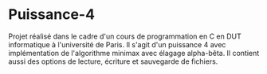 # Puissance-4

Projet réalisé dans le cadre d'un cours de programmation en C en DUT informatique à l'université de Paris. 
Il s'agit d'un puissance 4 avec implémentation de l'algorithme minimax avec élagage alpha-bêta.
Il contient aussi des options de lecture, écriture
 et sauvegarde de fichiers.

